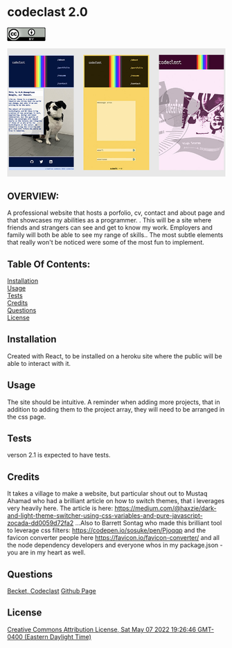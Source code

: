 # codeclast 2.0
  ![Creative Commons Attribution License, Sat May 07 2022 19:26:46 GMT-0400 (Eastern Daylight Time)](./assets/img/readme/cc-by.png)

  ![codeclast screenshot](./assets/img/readme/codeclastReadme.jpg)

  ## OVERVIEW:
   A professional website that hosts a porfolio, cv, contact and about page and that showcases my abilities as a programmer. . This will be a site where friends and strangers can see and get to know my work. Employers and family will both be able to see my range of skills.. The most subtle elements that really won't be noticed were some of the most fun to implement.

  ## Table Of Contents:
  [Installation](README.md#installation)<br>
  [Usage](README.md#usage)<br>
  [Tests](README.md#tests)<br>
  [Credits](README.md#credits)<br>
  [Questions](README.md#questions)<br>
  [License](README.md#license)<br>

  ## Installation
  Created with React, to be installed on a heroku site where the public will be able to interact with it.

  ## Usage
  The site should be intuitive. A reminder when adding more projects, that in addition to adding them to the project array, they will need to be arranged in the css page.

  ## Tests
  verson 2.1 is expected to have tests.

  ## Credits
  It takes a village to make a website, but particular shout out to Mustaq Ahamad who had a brilliant article on how to switch themes, that i leverages very heavily here. The article is here: https://medium.com/@haxzie/dark-and-light-theme-switcher-using-css-variables-and-pure-javascript-zocada-dd0059d72fa2   ...Also to Barrett Sontag who made this brilliant tool to leverage css filters: https://codepen.io/sosuke/pen/Pjoqqp and the favicon converter people here https://favicon.io/favicon-converter/ and all the node dependency developers and everyone whos in my package.json - you are in my heart as well.

  ## Questions
  [Becket, Codeclast](becketbowes@gmail.com)
  [Github Page](http://www.github.com/becketbowes)

  ## License
  [Creative Commons Attribution License, Sat May 07 2022 19:26:46 GMT-0400 (Eastern Daylight Time)](https://creativecommons.org/licenses/by/4.0/legalcode)
